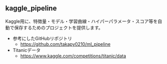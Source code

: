## kaggle_pipeline
Kaggle用に、特徴量・モデル・学習曲線・ハイパーパラメータ・スコア等を自動で保存するためのプロジェクトを提供します。

- 参考にしたGitHubリポジトリ
  - https://github.com/takapy0210/ml_pipeline  
- Titanicデータ
  - https://www.kaggle.com/competitions/titanic/data
